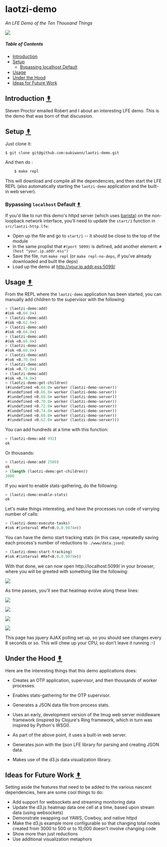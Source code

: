 # laotzi-demo

*An LFE Demo of the Ten Thousand Things*

<img src="resources/images/DaodeTianzun.jpg" />

##### Table of Contents

* [Introduction](#introduction-)
* [Setup](#setup-)
  * [Bypassing localhost Default](#bypassing-localhost-default-)
* [Usage](#usage-)
* [Under the Hood](#under-the-hood-)
* [Ideas for Future Work](#ideas-for-future-work-)


## Introduction [&#x219F;](#table-of-contents)

Steven Proctor emailed Robert and I about an interesting LFE demo. This is the
demo that was born of that discussion.


## Setup [&#x219F;](#table-of-contents)

Just clone it:

```bash
$ git clone git@github.com:oubiwann/laotzi-demo.git
```

And then do :

```bash
    $ make repl
```

This will download and compile all the dependencies, and then start the LFE
REPL (also automatically starting the ``laotzi-demo`` application and the
built-in web server).

### Bypassing ``localhost`` Default [&#x219F;](#table-of-contents)

If you'd like to run this demo's httpd server (which uses [barista](https://github.com/lfex/barista))
on the non-loopback network interface, you'll need to update the ``start/1`` function in ``src/laotzi-http.lfe``:

* Open up the file and go to ``start/1`` -- it should be close to the top of the module
* In the same proplist that ``#(port 5099)`` is defined, add another element: ``#(host "your.ip.addr.ess")``
* Save the file, run ``make repl`` (or ``make repl-no-deps``, if you've already downloaded and built the deps)
* Load up the demo at http://your.ip.addr.ess:5099/


## Usage [&#x219F;](#table-of-contents)

From the REPL where the ``laotzi-demo`` application has been started,
you can manually add children to the supervisor with the following:

```cl
> (laotzi-demo:add)
#(ok <0.60.0>)
> (laotzi-demo:add)
#(ok <0.62.0>)
> (laotzi-demo:add)
#(ok <0.64.0>)
> (laotzi-demo:add)
#(ok <0.66.0>)
> (laotzi-demo:add)
#(ok <0.68.0>)
> (laotzi-demo:add)
#(ok <0.70.0>)
> (laotzi-demo:add)
#(ok <0.72.0>)
> (laotzi-demo:add)
#(ok <0.74.0>)
> (laotzi-demo:get-children)
(#(undefined <0.64.0> worker (laotzi-demo-server))
 #(undefined <0.66.0> worker (laotzi-demo-server))
 #(undefined <0.68.0> worker (laotzi-demo-server))
 #(undefined <0.70.0> worker (laotzi-demo-server))
 #(undefined <0.72.0> worker (laotzi-demo-server))
 #(undefined <0.74.0> worker (laotzi-demo-server))
 #(undefined <0.60.0> worker (laotzi-demo-server))
 #(undefined <0.62.0> worker (laotzi-demo-server)))
```

You can add hundreds at a time with this function:

```cl
> (laotzi-demo:add 492)
ok
```

Or thousands:

```cl
> (laotzi-demo:add 2500)
ok
> (length (laotzi-demo:get-children))
3000
```

If you want to enable stats-gathering, do the following:

```cl
> (laotzi-demo:enable-stats)
ok
```

Let's make things interesting, and have the processes run code of varrying
number of calls:

```cl
> (laotzi-demo:execute-tasks)
#(ok #(interval #Ref<0.0.0.9074>))
```

You can have the demo start tracking stats (in this case, repeatedly saving
each process's number of reductions to ``./www/data.json``):

```cl
> (laotzi-demo:start-tracking)
#(ok #(interval #Ref<0.0.0.9079>))
```

With that done, we can now open http://localhost:5099/ in your browser, where
you will be greeted with something like the following:

<a src="resources/images/screenshot-0.png"><img src="resources/images/screenshot-0-thumb.png" /></a>

As time passes, you'll see that heatmap evolve along these lines:

<a src="resources/images/screenshot-1.png"><img src="resources/images/screenshot-1-thumb.png" /></a>

<a src="resources/images/screenshot-2.png"><img src="resources/images/screenshot-2-thumb.png" /></a>

<a src="resources/images/screenshot-3.png"><img src="resources/images/screenshot-3-thumb.png" /></a>

<a src="resources/images/screenshot-4.png"><img src="resources/images/screenshot-4-thumb.png" /></a>

This page has jquery AJAX polling set up, so you should see changes every 8 seconds or so. This will chew up your CPU, so don't leave it running :-)


## Under the Hood [&#x219F;](#table-of-contents)

Here are the interesting things that this demo applications does:

* Creates an OTP application, supervisor, and then thousands of worker
  processes.

* Enables stats-gathering for the OTP supervisor.

* Generates a JSON data file from process stats.

* Uses an early, development version of the lmug web server middleware
  framework (inspired by Clojure's Ring framework, which in turn was
  inspired by Python's WSGI).

* As part of the above point, it uses a built-in web server.

* Generates json with the ljson LFE library for parsing and creating
  JSON data.

* Makes use of the d3.js data visualization library.


## Ideas for Future Work [&#x219F;](#table-of-contents)

Setting aside the features that need to be added to the various nascent dependencies, here are some cool things to do:

* Add support for websockets and streaming monitoring data
* Update the d3.js heatmap data one cell at a time, based upon stream data (using websockets)
* Demonstrate swapping out YAWS, Cowboy, and native httpd
* Make the d3.js example more configurable so that changing total nodes created from 3000 to 500 or to 10,000 doesn't involve changing code
* Show more than just reductions
* Use additional visualization metaphors
